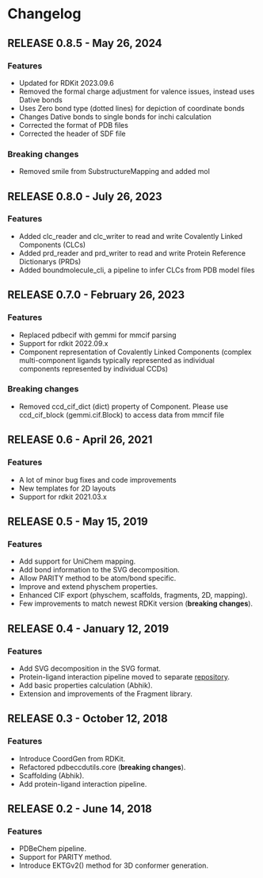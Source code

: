 # Changelog

## RELEASE 0.8.5 - May 26, 2024

### Features
* Updated for RDKit 2023.09.6
* Removed the formal charge adjustment for valence issues, instead uses Dative bonds
* Uses Zero bond type (dotted lines) for depiction of coordinate bonds
* Changes Dative bonds to single bonds for inchi calculation
* Corrected the format of PDB files
* Corrected the header of SDF file

### Breaking changes
* Removed smile from SubstructureMapping and added mol

## RELEASE 0.8.0 - July 26, 2023

### Features
* Added clc_reader and clc_writer to read and write Covalently Linked Components (CLCs)
* Added prd_reader and prd_writer to read and write Protein Reference Dictionarys (PRDs)
* Added boundmolecule_cli, a pipeline to infer CLCs from PDB model files

## RELEASE 0.7.0 - February 26, 2023

### Features
* Replaced pdbecif with gemmi for mmcif parsing
* Support for rdkit 2022.09.x
* Component representation of Covalently Linked Components (complex multi-component ligands typically represented as individual components represented by individual CCDs)

### Breaking changes
* Removed ccd_cif_dict (dict) property of Component. Please use ccd_cif_block (gemmi.cif.Block) to access data from mmcif file

## RELEASE 0.6 - April 26, 2021

### Features

* A lot of minor bug fixes and code improvements
* New templates for 2D layouts
* Support for rdkit 2021.03.x

## RELEASE 0.5 - May 15, 2019

### Features

* Add support for UniChem mapping.
* Add bond information to the SVG decomposition.
* Allow PARITY method to be atom/bond specific.
* Improve and extend physchem properties.
* Enhanced CIF export (physchem, scaffolds, fragments, 2D, mapping).
* Few improvements to match newest RDKit version (**breaking changes**).

## RELEASE 0.4 - January 12, 2019

### Features

* Add SVG decomposition in the SVG format.
* Protein-ligand interaction pipeline moved to separate [repository](https://gitlab.ebi.ac.uk/pdbe/release/interactions).
* Add basic properties calculation (Abhik).
* Extension and improvements of the Fragment library.

## RELEASE 0.3 - October 12, 2018

### Features

* Introduce CoordGen from RDKit.
* Refactored pdbeccdutils.core (**breaking changes**).
* Scaffolding (Abhik).
* Add protein-ligand interaction pipeline.

## RELEASE 0.2 - June 14, 2018

### Features

* PDBeChem pipeline.
* Support for PARITY method.
* Introduce EKTGv2() method for 3D conformer generation.
